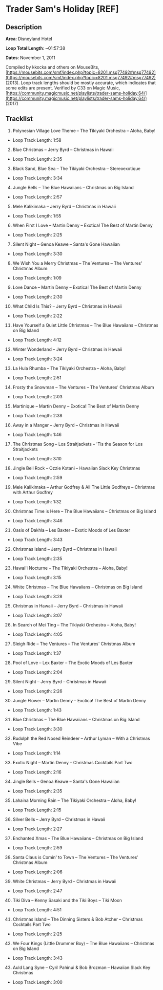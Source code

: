 # Trader Sam's Holiday [REF]

## Description

**Area**: Disneyland Hotel

**Loop Total Length**: ~01:57:38

**Dates**: November 1, 2011

Compiled by kkocka and others on MouseBits, [https://mousebits.com/smf/index.php?topic=8201.msg77492#msg77492](https://mousebits.com/smf/index.php?topic=8201.msg77492#msg77492) (2013). Loop track lengths should be mostly accurate, which indicates that some edits are present. Verified by C33 on Magic Music, [https://community.magicmusic.net/playlists/trader-sams-holiday.64/](https://community.magicmusic.net/playlists/trader-sams-holiday.64/) (2017)

## Tracklist

1. Polynesian Village Love Theme – The Tikiyaki Orchestra – Aloha, Baby!
- Loop Track Length: 1:58

2. Blue Christmas – Jerry Byrd – Christmas in Hawaii
- Loop Track Length: 2:35

3. Black Sand, Blue Sea – The Tikiyaki Orchestra – Stereoexotique
- Loop Track Length: 3:34

4. Jungle Bells – The Blue Hawaiians – Christmas on Big Island
- Loop Track Length: 2:57

5. Mele Kalikimaka – Jerry Byrd – Christmas in Hawaii
- Loop Track Length: 1:55

6. When First I Love – Martin Denny – Exotica! The Best of Martin Denny
- Loop Track Length: 2:25

7. Silent Night – Genoa Keawe – Santa's Gone Hawaiian
- Loop Track Length: 3:30

8. We Wish You a Merry Christmas – The Ventures – The Ventures' Christmas Album
- Loop Track Length: 1:09

9. Love Dance – Martin Denny – Exotica! The Best of Martin Denny
- Loop Track Length: 2:30

10. What Child Is This? – Jerry Byrd – Christmas in Hawaii
- Loop Track Length: 2:22

11. Have Yourself a Quiet Little Christmas – The Blue Hawaiians – Christmas on Big Island
- Loop Track Length: 4:12

12. Winter Wonderland – Jerry Byrd – Christmas in Hawaii
- Loop Track Length: 3:24

13. La Hula Rhumba – The Tikiyaki Orchestra – Aloha, Baby!
- Loop Track Length: 2:51

14. Frosty the Snowman – The Ventures – The Ventures' Christmas Album
- Loop Track Length: 2:03

15. Martinique – Martin Denny – Exotica! The Best of Martin Denny
- Loop Track Length: 2:38

16. Away in a Manger – Jerry Byrd – Christmas in Hawaii
- Loop Track Length: 1:46

17. The Christmas Song – Los Straitjackets – 'Tis the Season for Los Straitjackets
- Loop Track Length: 3:10

18. Jingle Bell Rock – Ozzie Kotani – Hawaiian Slack Key Christmas
- Loop Track Length: 2:59

19. Mele Kalikimaka – Arthur Godfrey & All The Little Godfreys – Christmas with Arthur Godfrey
- Loop Track Length: 1:32

20. Christmas Time is Here – The Blue Hawaiians – Christmas on Big Island
- Loop Track Length: 3:46

21. Oasis of Dakhla – Les Baxter – Exotic Moods of Les Baxter
- Loop Track Length: 3:43

22. Christmas Island – Jerry Byrd – Christmas in Hawaii
- Loop Track Length: 2:35

23. Hawai'i Nocturne – The Tikiyaki Orchestra – Aloha, Baby!
- Loop Track Length: 3:15

24. White Christmas – The Blue Hawaiians – Christmas on Big Island
- Loop Track Length: 3:28

25. Christmas in Hawaii – Jerry Byrd – Christmas in Hawaii
- Loop Track Length: 3:07

26. In Search of Mei Ting – The Tikiyaki Orchestra – Aloha, Baby!
- Loop Track Length: 4:05

27. Sleigh Ride – The Ventures – The Ventures' Christmas Album
- Loop Track Length: 1:37

28. Pool of Love – Lex Baxter – The Exotic Moods of Les Baxter
- Loop Track Length: 2:04

29. Silent Night – Jerry Byrd – Christmas in Hawaii
- Loop Track Length: 2:26

30. Jungle Flower – Martin Denny – Exotica! The Best of Martin Denny
- Loop Track Length: 1:43

31. Blue Christmas – The Blue Hawaiians – Christmas on Big Island
- Loop Track Length: 3:30

32. Rudolph the Red Nosed Reindeer – Arthur Lyman – With a Christmas Vibe
- Loop Track Length: 1:14

33. Exotic Night – Martin Denny – Christmas Cocktails Part Two
- Loop Track Length: 2:16

34. Jingle Bells – Genoa Keawe – Santa's Gone Hawaiian
- Loop Track Length: 2:35

35. Lahaina Morning Rain – The Tikiyaki Orchestra – Aloha, Baby!
- Loop Track Length: 2:15

36. Silver Bells – Jerry Byrd – Christmas in Hawaii
- Loop Track Length: 2:27

37. Enchanted Xmas – The Blue Hawaiians – Christmas on Big Island
- Loop Track Length: 2:59

38. Santa Claus is Comin' to Town – The Ventures – The Ventures' Christmas Album
- Loop Track Length: 2:06

39. White Christmas – Jerry Byrd – Christmas in Hawaii
- Loop Track Length: 2:47

40. Tiki Diva – Kenny Sasaki and the Tiki Boys – Tiki Moon
- Loop Track Length: 4:51

41. Christmas Island – The Dinning Sisters & Bob Atcher – Christmas Cocktails Part Two
- Loop Track Length: 2:25

42. We Four Kings (Little Drummer Boy) – The Blue Hawaiians – Christmas on Big Island
- Loop Track Length: 3:43

43. Auld Lang Syne – Cyril Pahinui & Bob Brozman – Hawaiian Slack Key Christmas
- Loop Track Length: 3:00
